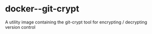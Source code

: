 # docker--git-crypt

A utility image containing the git-crypt tool for encrypting / decrypting version control
